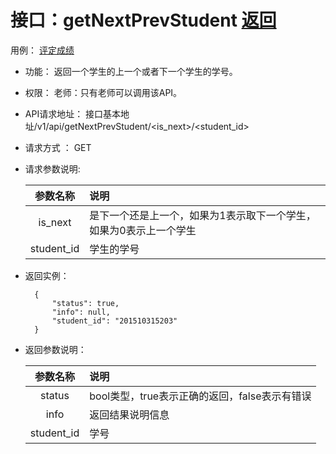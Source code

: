 <!-- markdownlint-disable MD033-->
<!-- 禁止MD033类型的警告 https://www.npmjs.com/package/markdownlint -->

# 接口：getNextPrevStudent  [返回](../README.md)
用例： [评定成绩](../cases/Evaluationscore.md)

- 功能：
    返回一个学生的上一个或者下一个学生的学号。

- 权限：
    老师：只有老师可以调用该API。

- API请求地址：
    接口基本地址/v1/api/getNextPrevStudent/<is_next>/<student_id>

- 请求方式 ：
    GET

- 请求参数说明:

  |参数名称|说明|
  |:---------:|:--------------------------------------------------------|
  |is_next|是下一个还是上一个，如果为1表示取下一个学生，如果为0表示上一个学生|
  |student_id|学生的学号|

- 返回实例：

        {
            "status": true,
            "info": null,
            "student_id": "201510315203"
        }

- 返回参数说明：

  |参数名称|说明|
  |:---------:|:--------------------------------------------------------|
  |status|bool类型，true表示正确的返回，false表示有错误|
  |info|返回结果说明信息|
  |student_id|学号|
